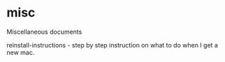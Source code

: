 # misc

Miscellaneous documents  

reinstall-instructions - step by step instruction on what to do when I get a new mac.

